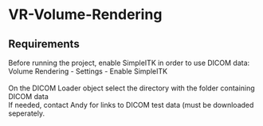 # VR-Volume-Rendering

## Requirements
Before running the project, enable SimpleITK in order to use DICOM data:
<br/>
Volume Rendering - Settings - Enable SimpleITK
<br/>
<br/>
On the DICOM Loader object select the directory with the folder containing DICOM data
<br/>
If needed, contact Andy for links to DICOM test data (must be downloaded seperately.

